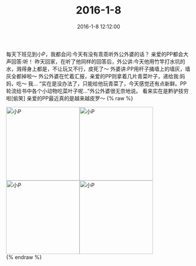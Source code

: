 ﻿---
title: "2016-1-8"
date: 2016-1-8 12:12:00
tags:
categories: 妈妈
---
每天下班见到小P，我都会问:今天有没有乖乖听外公外婆的话？
亲爱的PP都会大声回答:听！
昨天回家，在听了他同样的回答后，外公讲:今天他用竹竿打水坑的水，溅得身上都是，不让玩又不行，皮死了～
外婆讲:PP用杆子捅墙上的墙灰，墙灰全都掉啦～
外公外婆在忙着汇报，亲爱的PP则拿着几片青菜叶子，递给我:妈妈，吃～
我…
“实在是没办法了，只能给他玩青菜了，今天感觉还有点新鲜。PP轮流给书中各个小动物吃菜叶子呢…”外公外婆很无奈地说。
看来实在是黔驴技穷啦[偷笑]
亲爱的PP最近真的是越来越皮罗～
{% raw %}
<div style="width:500 px">
<div style="float:left; width:100 px"><img src="/images/微信图片_20171012114655.jpg" width="200" alt="小P"></div>
<div style="float:left; width:100 px"><img src="/images/微信图片_20171012114706.jpg" width="200" alt="小P"></div>
<div style="float:left; width:100 px"><img src="/images/微信图片_20171012114715.jpg" width="200" alt="小P"></div>
<div style="float:left; width:100 px"><img src="/images/微信图片_20171012114724.jpg" width="200" alt="小P"></div>
<div style="clear:both"></div>
</div>
{% endraw %}